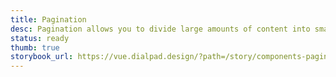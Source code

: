 ```yaml
---
title: Pagination
desc: Pagination allows you to divide large amounts of content into smaller chunks across multiple pages.
status: ready
thumb: true
storybook_url: https://vue.dialpad.design/?path=/story/components-pagination--default
---
```


<code-well-header>
  <dt-pagination
    :total-pages="25"
    aria-label="Pagination"
    prev-aria-label="Previous page"
    next-aria-label="Next page"
    :page-number-aria-label="() => {}"
  />
</code-well-header>
